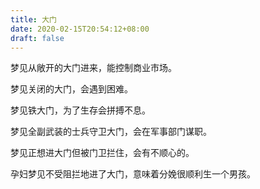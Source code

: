 ```yaml
---
title: 大门
date: 2020-02-15T20:54:12+08:00
draft: false
---
```


梦见从敞开的大门进来，能控制商业市场。



梦见关闭的大门，会遇到困难。



梦见铁大门，为了生存会拼搏不息。



梦见全副武装的士兵守卫大门，会在军事部门谋职。



梦见正想进大门但被门卫拦住，会有不顺心的。



孕妇梦见不受阻拦地进了大门，意味着分娩很顺利生一个男孩。

